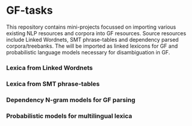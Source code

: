 # GF-tasks

This repository contains mini-projects focussed on importing various existing NLP
resources and corpora into GF resources. Source resources include Linked Wordnets,
SMT phrase-tables and dependency parsed corpora/treebanks. 
The will be imported as linked lexicons for GF and probabilistic language models
necessary for disambiguation in GF. 

### Lexica from Linked Wordnets

### Lexica from SMT phrase-tables

### Dependency N-gram models for GF parsing

### Probabilistic models for multilingual lexica

